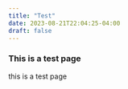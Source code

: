 ```yaml
---
title: "Test"
date: 2023-08-21T22:04:25-04:00
draft: false
---
```


### This is a test page

this is a test page
